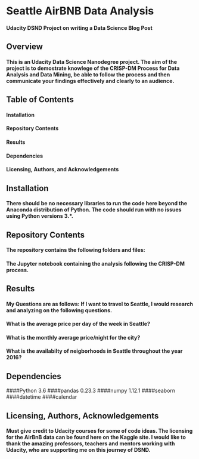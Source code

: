 # Seattle AirBNB Data Analysis

#### Udacity DSND Project on writing a Data Science Blog Post

## Overview
#### This is an Udacity Data Science Nanodegree project. The aim of the project is to demostrate knowlege of the CRISP-DM Process for Data Analysis and Data Mining, be able to follow the process and then communicate your findings effectively and clearly to an audience.

## Table of Contents

#### Installation
#### Repository Contents
#### Results
#### Dependencies
#### Licensing, Authors, and Acknowledgements

## Installation

#### There should be no necessary libraries to run the code here beyond the Anaconda distribution of Python. The code should run with no issues using Python versions 3.*.


## Repository Contents

#### The repository contains the following folders and files:

#### The Jupyter notebook containing the analysis following the CRISP-DM process.

## Results

#### My Questions are as follows: If I want to travel to Seattle, I would research and analyzing on the following questions.

#### What is the average price per day of the week in Seattle?
#### What is the monthly average price/night for the city?
#### What is the availabilty of neigborhoods in Seattle throughout the year 2016?

## Dependencies

####Python 3.6
####pandas 0.23.3
####numpy 1.12.1
####seaborn
####datetime
####calendar

## Licensing, Authors, Acknowledgements

#### Must give credit to Udacity courses for some of code ideas. The licensing for the AirBnB data can be found here on the Kaggle site. I would like to thank the amazing professors, teachers and mentors working with Udacity, who are supporting me on this journey of DSND.








